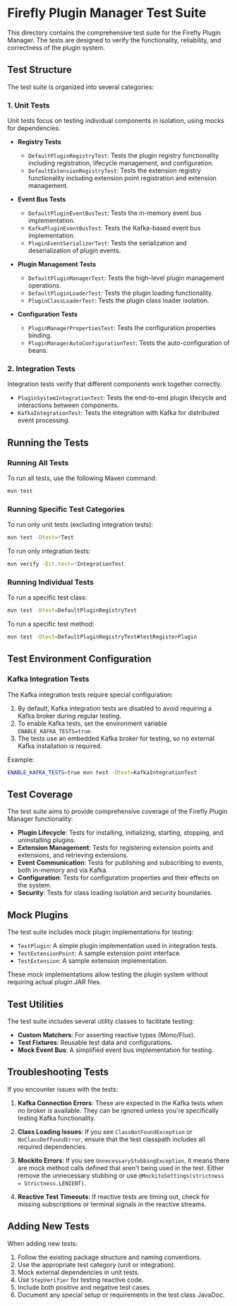 # Firefly Plugin Manager Test Suite

This directory contains the comprehensive test suite for the Firefly Plugin Manager. The tests are designed to verify the functionality, reliability, and correctness of the plugin system.

## Test Structure

The test suite is organized into several categories:

### 1. Unit Tests

Unit tests focus on testing individual components in isolation, using mocks for dependencies.

- **Registry Tests**
  - `DefaultPluginRegistryTest`: Tests the plugin registry functionality including registration, lifecycle management, and configuration.
  - `DefaultExtensionRegistryTest`: Tests the extension registry functionality including extension point registration and extension management.

- **Event Bus Tests**
  - `DefaultPluginEventBusTest`: Tests the in-memory event bus implementation.
  - `KafkaPluginEventBusTest`: Tests the Kafka-based event bus implementation.
  - `PluginEventSerializerTest`: Tests the serialization and deserialization of plugin events.

- **Plugin Management Tests**
  - `DefaultPluginManagerTest`: Tests the high-level plugin management operations.
  - `DefaultPluginLoaderTest`: Tests the plugin loading functionality.
  - `PluginClassLoaderTest`: Tests the plugin class loader isolation.

- **Configuration Tests**
  - `PluginManagerPropertiesTest`: Tests the configuration properties binding.
  - `PluginManagerAutoConfigurationTest`: Tests the auto-configuration of beans.

### 2. Integration Tests

Integration tests verify that different components work together correctly.

- `PluginSystemIntegrationTest`: Tests the end-to-end plugin lifecycle and interactions between components.
- `KafkaIntegrationTest`: Tests the integration with Kafka for distributed event processing.

## Running the Tests

### Running All Tests

To run all tests, use the following Maven command:

```bash
mvn test
```

### Running Specific Test Categories

To run only unit tests (excluding integration tests):

```bash
mvn test -Dtest=*Test
```

To run only integration tests:

```bash
mvn verify -Dit.test=*IntegrationTest
```

### Running Individual Tests

To run a specific test class:

```bash
mvn test -Dtest=DefaultPluginRegistryTest
```

To run a specific test method:

```bash
mvn test -Dtest=DefaultPluginRegistryTest#testRegisterPlugin
```

## Test Environment Configuration

### Kafka Integration Tests

The Kafka integration tests require special configuration:

1. By default, Kafka integration tests are disabled to avoid requiring a Kafka broker during regular testing.
2. To enable Kafka tests, set the environment variable `ENABLE_KAFKA_TESTS=true`.
3. The tests use an embedded Kafka broker for testing, so no external Kafka installation is required.

Example:

```bash
ENABLE_KAFKA_TESTS=true mvn test -Dtest=KafkaIntegrationTest
```

## Test Coverage

The test suite aims to provide comprehensive coverage of the Firefly Plugin Manager functionality:

- **Plugin Lifecycle**: Tests for installing, initializing, starting, stopping, and uninstalling plugins.
- **Extension Management**: Tests for registering extension points and extensions, and retrieving extensions.
- **Event Communication**: Tests for publishing and subscribing to events, both in-memory and via Kafka.
- **Configuration**: Tests for configuration properties and their effects on the system.
- **Security**: Tests for class loading isolation and security boundaries.

## Mock Plugins

The test suite includes mock plugin implementations for testing:

- `TestPlugin`: A simple plugin implementation used in integration tests.
- `TestExtensionPoint`: A sample extension point interface.
- `TestExtension`: A sample extension implementation.

These mock implementations allow testing the plugin system without requiring actual plugin JAR files.

## Test Utilities

The test suite includes several utility classes to facilitate testing:

- **Custom Matchers**: For asserting reactive types (Mono/Flux).
- **Test Fixtures**: Reusable test data and configurations.
- **Mock Event Bus**: A simplified event bus implementation for testing.

## Troubleshooting Tests

If you encounter issues with the tests:

1. **Kafka Connection Errors**: These are expected in the Kafka tests when no broker is available. They can be ignored unless you're specifically testing Kafka functionality.

2. **Class Loading Issues**: If you see `ClassNotFoundException` or `NoClassDefFoundError`, ensure that the test classpath includes all required dependencies.

3. **Mockito Errors**: If you see `UnnecessaryStubbingException`, it means there are mock method calls defined that aren't being used in the test. Either remove the unnecessary stubbing or use `@MockitoSettings(strictness = Strictness.LENIENT)`.

4. **Reactive Test Timeouts**: If reactive tests are timing out, check for missing subscriptions or terminal signals in the reactive streams.

## Adding New Tests

When adding new tests:

1. Follow the existing package structure and naming conventions.
2. Use the appropriate test category (unit or integration).
3. Mock external dependencies in unit tests.
4. Use `StepVerifier` for testing reactive code.
5. Include both positive and negative test cases.
6. Document any special setup or requirements in the test class JavaDoc.
